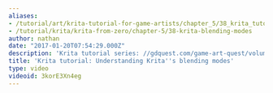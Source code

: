```yaml
---
aliases:
- /tutorial/art/krita-tutorial-for-game-artists/chapter_5/38_krita_tutorial_understanding_krita's_blending_modes
- /tutorial/krita/krita-from-zero/chapter-5/38-krita-blending-modes
author: nathan
date: "2017-01-20T07:54:29.000Z"
description: 'Krita tutorial series: //gdquest.com/game-art-quest/volume-1/course-public/'
title: 'Krita tutorial: Understanding Krita''s blending modes'
type: video
videoid: 3korE3Xn4eg
---
```

